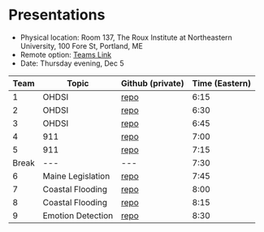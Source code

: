 # Presentations

* Physical location: Room 137, The Roux Institute at Northeastern University, 100 Fore St, Portland, ME
* Remote option: [Teams Link](https://teams.microsoft.com/l/meetup-join/19%3ameeting_YzdiZTRiODUtMjhlZS00MTAyLWE3ZDgtNjlhZGJlOWE0MDEy%40thread.v2/0?context=%7b%22Tid%22%3a%22a8eec281-aaa3-4dae-ac9b-9a398b9215e7%22%2c%22Oid%22%3a%2298c8c4a8-04aa-4eda-bf8b-20d2edce331c%22%7d)
* Date: Thursday evening, Dec 5

| Team | Topic             | Github (private) | Time (Eastern)  |
| ---  | ---               | ---  | ---   |
| 1    | OHDSI             | [repo](https://github.com/ds5110/project-corcoraq) | 6:15 |
| 2    | OHDSI             | [repo](https://github.com/ds5110/project-sricharan1710) | 6:30 |
| 3    | OHDSI             | [repo](https://github.com/ds5110/project-OmkarSonar24) | 6:45 |
| 4    | 911               | [repo](https://github.com/ds5110/project-ErinP123) | 7:00 |
| 5    | 911               | [repo](https://github.com/ds5110/project-duggani) | 7:15 |
| Break| ---               | --- | 7:30 |
| 6    | Maine Legislation | [repo](https://github.com/ds5110/project-thejaynesh) | 7:45  |
| 7    | Coastal Flooding  | [repo](https://github.com/ds5110/project-mitch-sacks) | 8:00  |
| 8    | Coastal Flooding  | [repo](https://github.com/ds5110/project-greasycat) | 8:15  |
| 9    | Emotion Detection | [repo](https://github.com/ds5110/project-FunmiSomoye-schl) | 8:30  |
